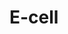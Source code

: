 # E-cell
<a href="ss 1.png"></a> &nbsp;
<a href= "ss2.png"></a> &nbsp;
<a href="ss3.png"></a> &nbsp;
